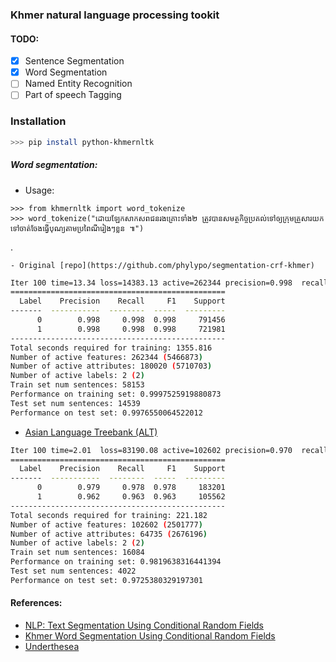 ### Khmer natural language processing tookit

#### TODO:

* [X] Sentence Segmentation
* [X] Word Segmentation
* [ ] Named Entity Recognition
* [ ] Part of speech Tagging

### Installation

```bash
>>> pip install python-khmernltk
```

##### Word segmentation:

- Usage:


```
>>> from khmernltk import word_tokenize
>>> word_tokenize("ដោយឡែកសាកសពជនរងគ្រោះទាំង២ ត្រូវបានសមត្ថកិច្ចប្រគល់ទៅឲ្យក្រុមគ្រួសារយកទៅចាត់ចែងធ្វើបុណ្យតាមប្រពៃណីរៀងៗខ្លួន ៕")
```




.

```
- Original [repo](https://github.com/phylypo/segmentation-crf-khmer)
```

```bash
Iter 100 time=13.34 loss=14383.13 active=262344 precision=0.998  recall=0.998  F1=0.998  Acc(item/seq)=0.998 0.818  feature_norm=742.32
================================================
  Label    Precision    Recall     F1    Support
-------  -----------  --------  -----  ---------
      0        0.998     0.998  0.998     791456
      1        0.998     0.998  0.998     721981
------------------------------------------------
Total seconds required for training: 1355.816
Number of active features: 262344 (5466873)
Number of active attributes: 180020 (5710703)
Number of active labels: 2 (2)
Train set num sentences: 58153
Performance on training set: 0.9997525919880873
Test set num sentences: 14539
Performance on test set: 0.9976550064522012
```

- [Asian Language Treebank (ALT)](https://www2.nict.go.jp/astrec-att/member/mutiyama/ALT/)

```bash
Iter 100 time=2.01  loss=83190.08 active=102602 precision=0.970  recall=0.970  F1=0.970  Acc(item/seq)=0.973 0.223  feature_norm=157.96
================================================
  Label    Precision    Recall     F1    Support
-------  -----------  --------  -----  ---------
      0        0.979     0.978  0.978     183201
      1        0.962     0.963  0.963     105562
------------------------------------------------
Total seconds required for training: 221.182
Number of active features: 102602 (2501777)
Number of active attributes: 64735 (2676196)
Number of active labels: 2 (2)
Train set num sentences: 16084
Performance on training set: 0.9819638316441394
Test set num sentences: 4022
Performance on test set: 0.9725380329197301
```

#### References:

- [NLP: Text Segmentation Using Conditional Random Fields](https://medium.com/@phylypo/nlp-text-segmentation-using-conditional-random-fields-e8ff1d2b6060)
- [Khmer Word Segmentation Using
  Conditional Random Fields](https://www2.nict.go.jp/astrec-att/member/ding/KhNLP2015-SEG.pdf)
- [Underthesea](https://github.com/undertheseanlp/underthesea)
